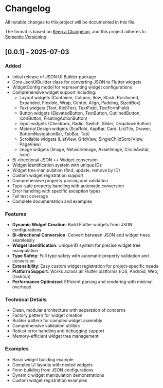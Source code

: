 # Changelog

All notable changes to this project will be documented in this file.

The format is based on [Keep a Changelog](https://keepachangelog.com/en/1.0.0/),
and this project adheres to [Semantic Versioning](https://semver.org/spec/v2.0.0.html).

## [0.0.1] - 2025-07-03

### Added
- Initial release of JSON UI Builder package
- Core JsonUIBuilder class for converting JSON to Flutter widgets
- WidgetConfig model for representing widget configurations
- Comprehensive widget support including:
  - Layout widgets (Container, Column, Row, Stack, Positioned, Expanded, Flexible, Wrap, Center, Align, Padding, SizedBox)
  - Text widgets (Text, RichText, TextField, TextFormField)
  - Button widgets (ElevatedButton, TextButton, OutlinedButton, IconButton, FloatingActionButton)
  - Input widgets (Checkbox, Radio, Switch, Slider, DropdownButton)
  - Material Design widgets (Scaffold, AppBar, Card, ListTile, Drawer, BottomNavigationBar, TabBar, Tab)
  - Scrollable widgets (ListView, GridView, SingleChildScrollView, PageView)
  - Image widgets (Image, NetworkImage, AssetImage, CircleAvatar, Icon)
- Bi-directional JSON ↔ Widget conversion
- Widget identification system with unique IDs
- Widget tree manipulation (find, update, remove by ID)
- Custom widget registration support
- Comprehensive property parsing and validation
- Type-safe property handling with automatic conversion
- Error handling with specific exception types
- Full test coverage
- Complete documentation and examples

### Features
- **Dynamic Widget Creation**: Build Flutter widgets from JSON configurations
- **Bi-directional Conversion**: Convert between JSON and widget trees seamlessly
- **Widget Identification**: Unique ID system for precise widget tree manipulation
- **Type Safety**: Full type safety with automatic property validation and conversion
- **Extensibility**: Easy custom widget registration for project-specific needs
- **Platform Support**: Works across all Flutter platforms (iOS, Android, Web, Desktop)
- **Performance Optimized**: Efficient parsing and rendering with minimal overhead

### Technical Details
- Clean, modular architecture with separation of concerns
- Factory pattern for widget creation
- Builder pattern for complex widget assembly
- Comprehensive validation utilities
- Robust error handling and debugging support
- Memory-efficient widget tree management

### Examples
- Basic widget building example
- Complex UI layouts with nested widgets
- Form building from JSON configurations
- Dynamic widget manipulation demonstrations
- Custom widget registration examples
